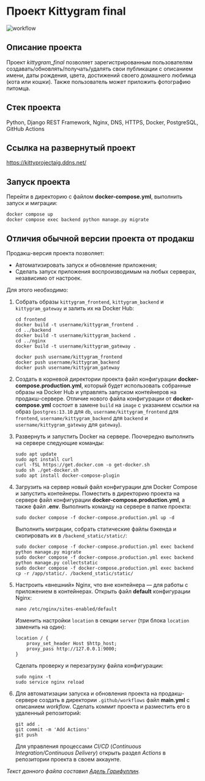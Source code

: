 # Проект Kittygram final 
![workflow](https://github.com/AIGarifullin/kittygram_final/actions/workflows/main.yml/badge.svg)

## Описание проекта
Проект *kittygram_final* позволяет зарегистрированным пользователям создавать/обновлять/получать/удалять свои публикации с описанием имени, даты рождения, цвета, достижений своего домашнего любимца (кота или кошки). Также пользователь может приложить фотографию питомца. 

## Стек проекта
Python, Django REST Framework, Nginx, DNS, HTTPS, Docker, PostgreSQL, GitHub Actions

## Ссылка на развернутый проект
https://kittyprojectaig.ddns.net/

## Запуск проекта
Перейти в директорию с файлом **docker-compose.yml**, выполнить запуск и миграции:

```
docker compose up
docker compose exec backend python manage.py migrate
```
## Отличия обычной версии проекта от продакш
Продакш-версия проекта позволяет:
* Автоматизировать запуск и обновление приложения;
* Сделать запуск приложения воспроизводимым на любых серверах, независимо от настроек.

Для этого необходимо:
1. Собрать образы `kittygram_frontend`, `kittygram_backend` и `kittygram_gateway` и залить их на Docker Hub:

    ```
    cd frontend
    docker build -t username/kittygram_frontend .
    cd ../backend
    docker build -t username/kittygram_backend .
    cd ../nginx
    docker build -t username/kittygram_gateway .
    ```
    ```
    docker push username/kittygram_frontend
    docker push username/kittygram_backend
    docker push username/kittygram_gateway
    ```    
2. Создать в корневой директории проекта файл конфигурации **docker-compose.production.yml**, который будет использовать собранные образы на Docker Hub и управлять запуском контейнеров на продакш-сервере. Отличие нового файла конфигурации от **docker-compose.yml** состоит в замене `build` на `image` с указанием ссылки на образ (`postgres:13.10` для `db`, `username/kittygram_frontend` для `frontend`, `username/kittygram_backend` для `backend` и `username/kittygram_gateway` для `gateway`).  

3. Развернуть и запустить Docker на сервере. 
  Поочередно выполнить на сервере следующие команды:
    ```
    sudo apt update
    sudo apt install curl
    curl -fSL https://get.docker.com -o get-docker.sh
    sudo sh ./get-docker.sh
    sudo apt install docker-compose-plugin
    ```
4. Загрузить на сервер новый файл конфигурации для Docker Compose и запустить контейнеры.
    Поместить в директорию проекта на сервере файл конфигурации **docker-compose.production.yml**, а также файл **.env**.
    Выполнить команду на сервере в папке проекта:
    ```
    sudo docker compose -f docker-compose.production.yml up -d
    ```
    Выполнить миграции, собрать статические файлы бэкенда и скопировать их в `/backend_static/static/`:
    ```
    sudo docker compose -f docker-compose.production.yml exec backend python manage.py migrate
    sudo docker compose -f docker-compose.production.yml exec backend python manage.py collectstatic
    sudo docker compose -f docker-compose.production.yml exec backend cp -r /app/static/. /backend_static/static/
    ```
5. Настроить «внешний» Nginx, что вне контейнера — для работы с приложением в контейнерах.
    Открыть файл **default** конфигурации Nginx:
    
    ```
    nano /etc/nginx/sites-enabled/default
    ```
    Изменить настройки `location` в секции `server` (три блока `location` заменить на один):
    ```
    location / {
        proxy_set_header Host $http_host;
        proxy_pass http://127.0.0.1:9000;
    }
    ```
    Сделать проверку и перезагрузку файла конфигурации:
    ```
    sudo nginx -t
    sudo service nginx reload
    ```

6. Для автоматизации запуска и обновления проекта на продакш-сервере создать в директории `.github/workflows` файл **main.yml** с описанием *workflow*. Сделать коммит проекта и разместить его в удаленный репозиторий:
    ```
    git add .
    git commit -m 'Add Actions'
    git push
    ```
    Для управления процессами *CI/CD* (*Continuous Integration/Continuous Delivery*) открыть раздел *Actions* в репозитории проекта в своем аккаунте.


_Текст данного файла составил [Адель Гарифуллин](https://github.com/AIGarifullin)._